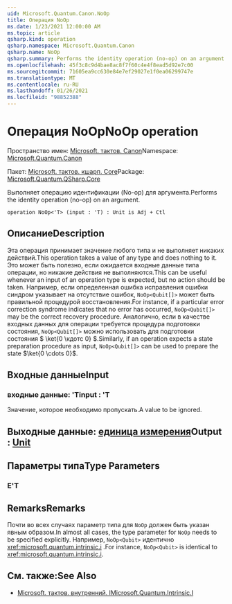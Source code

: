 ```yaml
---
uid: Microsoft.Quantum.Canon.NoOp
title: Операция NoOp
ms.date: 1/23/2021 12:00:00 AM
ms.topic: article
qsharp.kind: operation
qsharp.namespace: Microsoft.Quantum.Canon
qsharp.name: NoOp
qsharp.summary: Performs the identity operation (no-op) on an argument.
ms.openlocfilehash: 45f3c8c9d4bae8ac8f7f60c4e4f8ead5d92e7c00
ms.sourcegitcommit: 71605ea9cc630e84e7ef29027e1f0ea06299747e
ms.translationtype: MT
ms.contentlocale: ru-RU
ms.lasthandoff: 01/26/2021
ms.locfileid: "98852388"
---
```

# <a name="noop-operation"></a><span data-ttu-id="b4bc5-102">Операция NoOp</span><span class="sxs-lookup"><span data-stu-id="b4bc5-102">NoOp operation</span></span>

<span data-ttu-id="b4bc5-103">Пространство имен: [Microsoft. тактов. Canon](xref:Microsoft.Quantum.Canon)</span><span class="sxs-lookup"><span data-stu-id="b4bc5-103">Namespace: [Microsoft.Quantum.Canon](xref:Microsoft.Quantum.Canon)</span></span>

<span data-ttu-id="b4bc5-104">Пакет: [Microsoft. тактов. кшарп. Core](https://nuget.org/packages/Microsoft.Quantum.QSharp.Core)</span><span class="sxs-lookup"><span data-stu-id="b4bc5-104">Package: [Microsoft.Quantum.QSharp.Core](https://nuget.org/packages/Microsoft.Quantum.QSharp.Core)</span></span>


<span data-ttu-id="b4bc5-105">Выполняет операцию идентификации (No-op) для аргумента.</span><span class="sxs-lookup"><span data-stu-id="b4bc5-105">Performs the identity operation (no-op) on an argument.</span></span>

```qsharp
operation NoOp<'T> (input : 'T) : Unit is Adj + Ctl
```


## <a name="description"></a><span data-ttu-id="b4bc5-106">Описание</span><span class="sxs-lookup"><span data-stu-id="b4bc5-106">Description</span></span>

<span data-ttu-id="b4bc5-107">Эта операция принимает значение любого типа и не выполняет никаких действий.</span><span class="sxs-lookup"><span data-stu-id="b4bc5-107">This operation takes a value of any type and does nothing to it.</span></span>
<span data-ttu-id="b4bc5-108">Это может быть полезно, если ожидается входные данные типа операции, но никакие действия не выполняются.</span><span class="sxs-lookup"><span data-stu-id="b4bc5-108">This can be useful whenever an input of an operation type is expected, but no action should be taken.</span></span>
<span data-ttu-id="b4bc5-109">Например, если определенная ошибка исправления ошибки синдром указывает на отсутствие ошибок, `NoOp<Qubit[]>` может быть правильной процедурой восстановления.</span><span class="sxs-lookup"><span data-stu-id="b4bc5-109">For instance, if a particular error correction syndrome indicates that no error has occurred, `NoOp<Qubit[]>` may be the correct recovery procedure.</span></span>
<span data-ttu-id="b4bc5-110">Аналогично, если в качестве входных данных для операции требуется процедура подготовки состояния, `NoOp<Qubit[]>` можно использовать для подготовки состояния $ \ket{0 \кдотс 0} $.</span><span class="sxs-lookup"><span data-stu-id="b4bc5-110">Similarly, if an operation expects a state preparation procedure as input, `NoOp<Qubit[]>` can be used to prepare the state $\ket{0 \cdots 0}$.</span></span>

## <a name="input"></a><span data-ttu-id="b4bc5-111">Входные данные</span><span class="sxs-lookup"><span data-stu-id="b4bc5-111">Input</span></span>

### <a name="input--t"></a><span data-ttu-id="b4bc5-112">входные данные: 'T</span><span class="sxs-lookup"><span data-stu-id="b4bc5-112">input : 'T</span></span>

<span data-ttu-id="b4bc5-113">Значение, которое необходимо пропускать.</span><span class="sxs-lookup"><span data-stu-id="b4bc5-113">A value to be ignored.</span></span>



## <a name="output--unit"></a><span data-ttu-id="b4bc5-114">Выходные данные: [единица измерения](xref:microsoft.quantum.lang-ref.unit)</span><span class="sxs-lookup"><span data-stu-id="b4bc5-114">Output : [Unit](xref:microsoft.quantum.lang-ref.unit)</span></span>



## <a name="type-parameters"></a><span data-ttu-id="b4bc5-115">Параметры типа</span><span class="sxs-lookup"><span data-stu-id="b4bc5-115">Type Parameters</span></span>

### <a name="t"></a><span data-ttu-id="b4bc5-116">Е</span><span class="sxs-lookup"><span data-stu-id="b4bc5-116">'T</span></span>



## <a name="remarks"></a><span data-ttu-id="b4bc5-117">Remarks</span><span class="sxs-lookup"><span data-stu-id="b4bc5-117">Remarks</span></span>

<span data-ttu-id="b4bc5-118">Почти во всех случаях параметр типа для `NoOp` должен быть указан явным образом.</span><span class="sxs-lookup"><span data-stu-id="b4bc5-118">In almost all cases, the type parameter for `NoOp` needs to be specified explicitly.</span></span> <span data-ttu-id="b4bc5-119">Например, `NoOp<Qubit>` идентично <xref:microsoft.quantum.intrinsic.i> .</span><span class="sxs-lookup"><span data-stu-id="b4bc5-119">For instance, `NoOp<Qubit>` is identical to <xref:microsoft.quantum.intrinsic.i>.</span></span>

## <a name="see-also"></a><span data-ttu-id="b4bc5-120">См. также:</span><span class="sxs-lookup"><span data-stu-id="b4bc5-120">See Also</span></span>

- [<span data-ttu-id="b4bc5-121">Microsoft. тактов. внутренний. I</span><span class="sxs-lookup"><span data-stu-id="b4bc5-121">Microsoft.Quantum.Intrinsic.I</span></span>](xref:Microsoft.Quantum.Intrinsic.I)